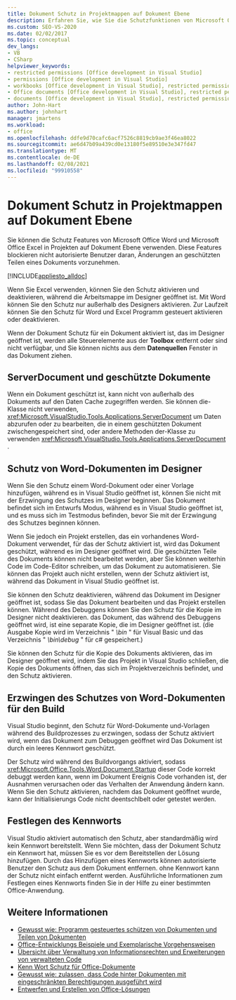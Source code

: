 ```yaml
---
title: Dokument Schutz in Projektmappen auf Dokument Ebene
description: Erfahren Sie, wie Sie die Schutzfunktionen von Microsoft Office Word und Microsoft Office Excel in Projekten auf Dokument Ebene verwenden können.
ms.custom: SEO-VS-2020
ms.date: 02/02/2017
ms.topic: conceptual
dev_langs:
- VB
- CSharp
helpviewer_keywords:
- restricted permissions [Office development in Visual Studio]
- permissions [Office development in Visual Studio]
- workbooks [Office development in Visual Studio], restricted permissions
- Office documents [Office development in Visual Studio], restricted permissions
- documents [Office development in Visual Studio], restricted permissions
author: John-Hart
ms.author: johnhart
manager: jmartens
ms.workload:
- office
ms.openlocfilehash: ddfe9d70cafc6acf7526c8819cb9ae3f46ea8022
ms.sourcegitcommit: ae6d47b09a439cd0e13180f5e89510e3e347fd47
ms.translationtype: MT
ms.contentlocale: de-DE
ms.lasthandoff: 02/08/2021
ms.locfileid: "99910558"
---
```

# <a name="document-protection-in-document-level-solutions"></a>Dokument Schutz in Projektmappen auf Dokument Ebene
  Sie können die Schutz Features von Microsoft Office Word und Microsoft Office Excel in Projekten auf Dokument Ebene verwenden. Diese Features blockieren nicht autorisierte Benutzer daran, Änderungen an geschützten Teilen eines Dokuments vorzunehmen.

 [!INCLUDE[appliesto_alldoc](../vsto/includes/appliesto-alldoc-md.md)]

 Wenn Sie Excel verwenden, können Sie den Schutz aktivieren und deaktivieren, während die Arbeitsmappe im Designer geöffnet ist. Mit Word können Sie den Schutz nur außerhalb des Designers aktivieren. Zur Laufzeit können Sie den Schutz für Word und Excel Programm gesteuert aktivieren oder deaktivieren.

 Wenn der Dokument Schutz für ein Dokument aktiviert ist, das im Designer geöffnet ist, werden alle Steuerelemente aus der **Toolbox** entfernt oder sind nicht verfügbar, und Sie können nichts aus dem **Datenquellen** Fenster in das Dokument ziehen.

## <a name="serverdocument-and-protected-documents"></a>ServerDocument und geschützte Dokumente
 Wenn ein Dokument geschützt ist, kann nicht von außerhalb des Dokuments auf den Daten Cache zugegriffen werden. Sie können die-Klasse nicht verwenden, <xref:Microsoft.VisualStudio.Tools.Applications.ServerDocument> um Daten abzurufen oder zu bearbeiten, die in einem geschützten Dokument zwischengespeichert sind, oder andere Methoden der-Klasse zu verwenden <xref:Microsoft.VisualStudio.Tools.Applications.ServerDocument> .

## <a name="word-document-protection-in-the-designer"></a>Schutz von Word-Dokumenten im Designer
 Wenn Sie den Schutz einem Word-Dokument oder einer Vorlage hinzufügen, während es in Visual Studio geöffnet ist, können Sie nicht mit der Erzwingung des Schutzes im Designer beginnen. Das Dokument befindet sich im Entwurfs Modus, während es in Visual Studio geöffnet ist, und es muss sich im Testmodus befinden, bevor Sie mit der Erzwingung des Schutzes beginnen können.

 Wenn Sie jedoch ein Projekt erstellen, das ein vorhandenes Word-Dokument verwendet, für das der Schutz aktiviert ist, wird das Dokument geschützt, während es im Designer geöffnet wird. Die geschützten Teile des Dokuments können nicht bearbeitet werden, aber Sie können weiterhin Code im Code-Editor schreiben, um das Dokument zu automatisieren. Sie können das Projekt auch nicht erstellen, wenn der Schutz aktiviert ist, während das Dokument in Visual Studio geöffnet ist.

 Sie können den Schutz deaktivieren, während das Dokument im Designer geöffnet ist, sodass Sie das Dokument bearbeiten und das Projekt erstellen können. Während des Debuggens können Sie den Schutz für die Kopie im Designer nicht deaktivieren. das Dokument, das während des Debuggens geöffnet wird, ist eine separate Kopie, die im Designer geöffnet ist. (die Ausgabe Kopie wird im Verzeichnis " *\bin* " für Visual Basic und das Verzeichnis " *\bin\debug* " für c# gespeichert.)

 Sie können den Schutz für die Kopie des Dokuments aktivieren, das im Designer geöffnet wird, indem Sie das Projekt in Visual Studio schließen, die Kopie des Dokuments öffnen, das sich im Projektverzeichnis befindet, und den Schutz aktivieren.

## <a name="enforce-word-document-protection-on-build"></a>Erzwingen des Schutzes von Word-Dokumenten für den Build
 Visual Studio beginnt, den Schutz für Word-Dokumente und-Vorlagen während des Buildprozesses zu erzwingen, sodass der Schutz aktiviert wird, wenn das Dokument zum Debuggen geöffnet wird Das Dokument ist durch ein leeres Kennwort geschützt.

 Der Schutz wird während des Buildvorgangs aktiviert, sodass <xref:Microsoft.Office.Tools.Word.Document.Startup> dieser Code korrekt debuggt werden kann, wenn im Dokument Ereignis Code vorhanden ist, der Ausnahmen verursachen oder das Verhalten der Anwendung ändern kann. Wenn Sie den Schutz aktivieren, nachdem das Dokument geöffnet wurde, kann der Initialisierungs Code nicht deentschlbelt oder getestet werden.

## <a name="setting-the-password"></a>Festlegen des Kennworts
 Visual Studio aktiviert automatisch den Schutz, aber standardmäßig wird kein Kennwort bereitstellt. Wenn Sie möchten, dass der Dokument Schutz ein Kennwort hat, müssen Sie es vor dem Bereitstellen der Lösung hinzufügen. Durch das Hinzufügen eines Kennworts können autorisierte Benutzer den Schutz aus dem Dokument entfernen. ohne Kennwort kann der Schutz nicht einfach entfernt werden. Ausführliche Informationen zum Festlegen eines Kennworts finden Sie in der Hilfe zu einer bestimmten Office-Anwendung.

## <a name="see-also"></a>Weitere Informationen
- [Gewusst wie: Programm gesteuertes schützen von Dokumenten und Teilen von Dokumenten](../vsto/how-to-programmatically-protect-documents-and-parts-of-documents.md)
- [Office-Entwicklungs Beispiele und Exemplarische Vorgehensweisen](../vsto/office-development-samples-and-walkthroughs.md)
- [Übersicht über Verwaltung von Informationsrechten und Erweiterungen von verwalteten Code](../vsto/information-rights-management-and-managed-code-extensions-overview.md)
- [Kenn Wort Schutz für Office-Dokumente](../vsto/password-protection-on-office-documents.md)
- [Gewusst wie: zulassen, dass Code hinter Dokumenten mit eingeschränkten Berechtigungen ausgeführt wird](../vsto/how-to-permit-code-to-run-behind-documents-with-restricted-permissions.md)
- [Entwerfen und Erstellen von Office-Lösungen](../vsto/designing-and-creating-office-solutions.md)

